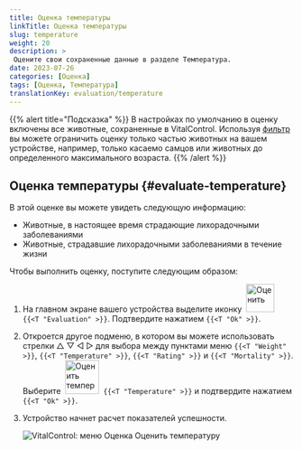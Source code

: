 ```yaml
---
title: Оценка температуры
linkTitle: Оценка температуры
slug: temperature
weight: 20
description: >
 Оцените свои сохраненные данные в разделе Температура.
date: 2023-07-26
categories: [Оценка]
tags: [Оценка, Температура]
translationKey: evaluation/temperature
---
```

{{% alert title="Подсказка" %}}
В настройках по умолчанию в оценку включены все животные, сохраненные в VitalControl. Используя [фильтр](../../filter/) вы можете ограничить оценку только частью животных на вашем устройстве, например, только касаемо самцов или животных до определенного максимального возраста.
{{% /alert %}}

## Оценка температуры {#evaluate-temperature}

В этой оценке вы можете увидеть следующую информацию:
- Животные, в настоящее время страдающие лихорадочными заболеваниями
- Животные, страдавшие лихорадочными заболеваниями в течение жизни

Чтобы выполнить оценку, поступите следующим образом:

1. На главном экране вашего устройства выделите иконку &nbsp;<img src="/icons/main/evaluation.svg" width="50" align="bottom" alt="Оценить" />&nbsp; `{{<T "Evaluation" >}}`. Подтвердите нажатием `{{<T "Ok" >}}`.

2. Откроется другое подменю, в котором вы можете использовать стрелки △ ▽ ◁ ▷ для выбора между пунктами меню `{{<T "Weight" >}}`, `{{<T "Temperature" >}}`, `{{<T "Rating" >}}` и `{{<T "Mortality" >}}`. Выберите &nbsp;<img src="/icons/evaluation/temperature.svg" width="60" align="bottom" alt="Оценить температуру" />&nbsp; `{{<T "Temperature" >}}` и подтвердите нажатием `{{<T "Ok" >}}`.

3. Устройство начнет расчет показателей успешности.

   ![VitalControl: меню Оценка Оценить температуру](../images/temperature.png "Оценить температуру")

